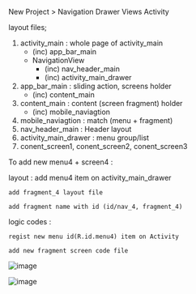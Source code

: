 New Project > Navigation Drawer Views Activity

layout files;

1. activity_main : whole page of activity_main
	- (inc) app_bar_main 
	- NavigationView
		- (inc) nav_header_main
		- (inc) activity_main_drawer
2. app_bar_main : sliding action, screens holder
	- (inc) content_main
3. content_main : content (screen fragment) holder
	- (inc) mobile_naviagtion
4. mobile_naviagtion : match (menu + fragment)
5. nav_header_main : Header layout
6. activity_main_drawer : menu group/list
7. conent_screen1, conent_screen2, conent_screen3


To add new menu4 + screen4 :

layout : 
	add menu4 item on activity_main_drawer
 
	add fragment_4 layout file
 
	add fragment name with id (id/nav_4, fragment_4)
	
logic codes :

	regist new menu id(R.id.menu4) item on Activity
 
	add new fragment screen code file

 
![image](https://github.com/mkjry/NavigationDrawer/assets/132794460/49c6c877-d667-434f-9ab3-4c214ed9b483)

![image](https://github.com/mkjry/NavigationDrawer/assets/132794460/ea48dc09-d9f3-4252-b9e9-d1d2f59ff6a0)
